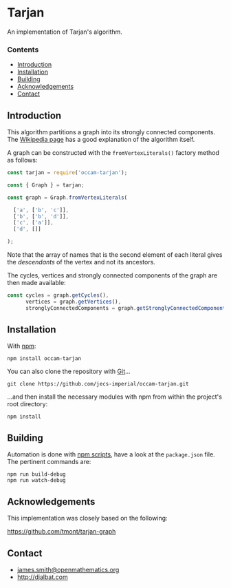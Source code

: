 # Tarjan

An implementation of Tarjan's algorithm.

### Contents

- [Introduction](#introduction)
- [Installation](#installation)
- [Building](#building)
- [Acknowledgements](#acknowledgements)
- [Contact](#contact)

## Introduction

This algorithm partitions a graph into its strongly connected components. The [Wikipedia page](https://en.wikipedia.org/wiki/Tarjan%27s_strongly_connected_components_algorithm) has a good explanation of the algorithm itself.

A graph can be constructed with the `fromVertexLiterals()` factory method as follows:

```js
const tarjan = require('occam-tarjan');

const { Graph } = tarjan;

const graph = Graph.fromVertexLiterals(

  ['a', ['b', 'c']],
  ['b', ['b', 'd']],
  ['c', ['a']],
  ['d', []]

);
```
    
Note that the array of names that is the second element of each literal gives the *descendants* of the vertex and not its ancestors. 

The cycles, vertices and strongly connected components of the graph are then made available:
    
```js
const cycles = graph.getCycles(),
      vertices = graph.getVertices(),
      stronglyConnectedComponents = graph.getStronglyConnectedComponents();
```
    
## Installation

With [npm](https://www.npmjs.com/):

    npm install occam-tarjan

You can also clone the repository with [Git](https://git-scm.com/)...

    git clone https://github.com/jecs-imperial/occam-tarjan.git

...and then install the necessary modules with npm from within the project's root directory:

    npm install

## Building

Automation is done with [npm scripts](https://docs.npmjs.com/misc/scripts), have a look at the `package.json` file. The pertinent commands are:

    npm run build-debug
    npm run watch-debug

## Acknowledgements

This implementation was closely based on the following:

https://github.com/tmont/tarjan-graph

## Contact

* james.smith@openmathematics.org
* http://djalbat.com
